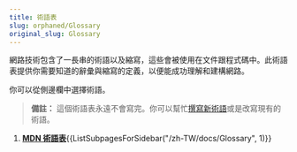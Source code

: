 ```yaml
---
title: 術語表
slug: orphaned/Glossary
original_slug: Glossary
---
```


網路技術包含了一長串的術語以及縮寫，這些會被使用在文件跟程式碼中。此術語表提供你需要知道的辭彙與縮寫的定義，以便能成功理解和建構網路。

你可以從側邊欄中選擇術語。

> **備註：** 這個術語表永遠不會寫完。你可以幫忙[撰寫新術語](/zh-TW/docs/MDN/Writing_guidelines/Howto/Write_a_new_entry_in_the_Glossary)或是改寫現有的術語。

<section id="Quick_links">
 <ol>
  <li><strong><a href="/zh-TW/docs/Glossary">MDN 術語表</a></strong>{{ListSubpagesForSidebar("/zh-TW/docs/Glossary", 1)}}</li>
 </ol>
</section>
